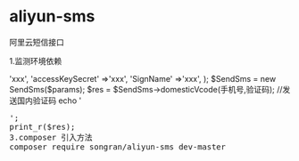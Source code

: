 # aliyun-sms
阿里云短信接口

1.监测环境依赖
<?
require_once __DIR__ . '/vendor/autoload.php';  
use Aliyun\CheckEnvirement;  
CheckEnvirement::result();

2.调用方法

<?php
//放到最外层
require_once __DIR__ . '/vendor/autoload.php';  
use Aliyun\SendSms;  
 
$params  =array(
	'accessKeyId'		=>'xxx',
	'accessKeySecret'	=>'xxx',
	'SignName'			=>'xxx',
);
$SendSms = new SendSms($params);
$res = $SendSms->domesticVcode(手机号,验证码); //发送国内验证码
echo '<pre>';
print_r($res);
3.composer 引入方法
composer require songran/aliyun-sms dev-master
